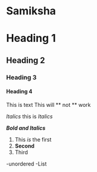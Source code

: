 # Samiksha
# Heading 1 
## Heading 2 
### Heading 3
#### Heading 4

This is text
This will ** not ** work

*Italics*
this is *Italics*

***Bold and Italics*** 

1. This *is* the first
2. **Second**
3. Third

-unordered
-List
